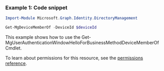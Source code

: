 ### Example 1: Code snippet

```powershellImport-Module Microsoft.Graph.Identity.DirectoryManagement

Get-MgDeviceMemberOf -DeviceId $deviceId
```
This example shows how to use the Get-MgUserAuthenticationWindowHelloForBusinessMethodDeviceMemberOf Cmdlet.
To learn about permissions for this resource, see the [permissions reference](/graph/permissions-reference).

